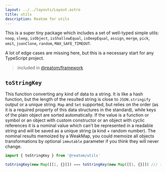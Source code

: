```yaml
---
layout: ../../layouts/Layout.astro
title: utils
description: Reatom for utils
---
```


This is a super tiny package which includes a set of well-typed simple utils: `noop`, `sleep`, `isObject`, `isShallowEqual`, `isDeepEqual`, `assign`, `merge`, `pick`, `omit`, `jsonClone`, `random`, `MAX_SAFE_TIMEOUT`.

A lot of edge cases are missing here, but this is a necessary start for any TypeScript project.

> included in [@reatom/framework](/packages/framework)

## `toStringKey`

This function converting any kind of data to a string. It is like a hash function, but the length of the resulted string is close to `JSON.stringify` output or a unique string. `Map` and `Set` supported, but relies on the order (as it is a required property of this data structures in the standard), while keys of the plain object are sorted automatically. If the value is a function or symbol or an object with custom constructor or an object with cyclic references it is a nominal value which can't be represented in a readable string and will be saved as a unique string (a kind + random number). The nominal results memoized by a WeakMap, you could memoize all objects transformations by optional `immutable` parameter if you think they will never change.

```ts
import { toStringKey } from '@reatom/utils'

toStringKey(new Map([[1, {}]]) === toStringKey(new Map([[1, {}]]) /// true
```
